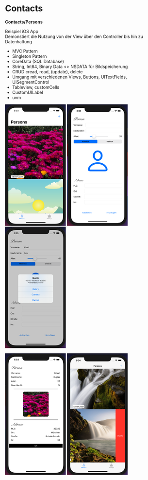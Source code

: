 # Contacts
 
 <b> Contacts/Persons </b>
 
Beispiel iOS App <br>
Demonstiert die Nutzung von der View über den Controller bis hin zu Datenhaltung
- MVC Pattern
- Singleton Pattern
- CoreData (SQL Database)
- String, Int64, Binary Data <> NSDATA für Bildspeicherung
- CRUD cread, read, (update), delete
- Umgang mit verschiedenen Views, Buttons, UITextFields, UISegmentControl
- Tableview, customCells
- CustomUILabel
- uvm
 
<p align="left">
  <img src="https://github.com/ansc00/Contacts/blob/main/img/5.png" width="200" height="400" >
  <img src="https://github.com/ansc00/Contacts/blob/main/img/1.png" width="200" height="400">
 <img src="https://github.com/ansc00/Contacts/blob/main/img/2.png" width="200" height="400">
</p>

<p align="left">
  <img src="https://github.com/ansc00/Contacts/blob/main/img/4.png" width="200" height="400">
  <img src="https://github.com/ansc00/Contacts/blob/main/img/6.png" width="200" height="400">
</p>
